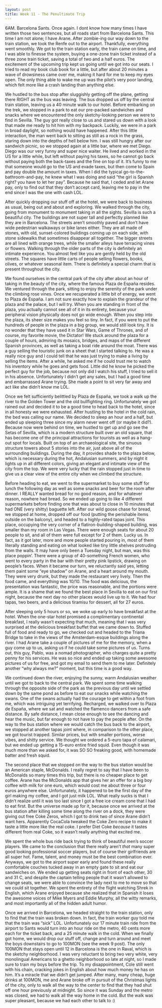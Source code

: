 ```yaml
---
layout: post
title: Week 11 - The Penultimate Trip
---
```


<p> 6AM. Barcelona Sants. Once again. I dont know how many times I have written those two sentences, but all roads start from Barcelona Sants. This time I am not alone; I have Arane. After zombie-ing our way down to the train station, we took the Renfe out to the airport. Thankfully, everything went smoothly. We got to the train station early, the train came on time, and I was able to finesse the system, buying a one-zone train ticket instead of a three zone train ticket, saving a total of two and a half euros. The excitement of the upcoming trip kept us going until we got into our seats. I tried to read my book club book for a little, but after about 20 minutes a wave of drowsiness came over me, making it hard for me to keep my eyes open. The only thing able to wake me up was the pilot’s very poor landing, which felt more like a crash landing than anything else. </p>

<p> We hustled to the bus stop after sluggishly getting off the plane, getting there RIGHT as the bus was leaving. The bus dropped us off by the central train station, leaving us a 40 minute walk to our hotel. Before embarking on the trek, we stopped in a park to eat our pre-packed sandwiches and snacks where we encountered the only sketchy-looking person we were to find in Sevilla. The guy got really close to us and stared us down with a look that made me ready to hit him with my backpack. Luckily, we were in a park in broad daylight, so nothing would have happened. After this little interaction, the man went back to sitting as still as a rock in the grass, staring down into the depths of hell below him. I was still hungry after our sandwich picnic, so we stopped again at a little bar, where we met Diego. Diego was our very funny and super nice waiter. He lived and worked in the US for a little while, but left without paying his taxes, so he cannot go back without paying both the back-taxes and the fine on top of it. It’s funny to me that someone would go to the US and evade taxes, but then come to Spain and pay double the amount in taxes. When I did the typical go-to-the-bathroom-and-pay, he knew what I was doing and said “the girl is Spanish right? you have to let her pay”. Because he said that, I ceded and let Arane pay, only to find out that they don’t accept card, leaving me to pay in the end since I was the one with cash LOL. </p> 

<p> After quickly dropping our stuff off at the hotel, we were back to business as usual, being out and about and exploring. We walked through the city, going from monument to monument taking in all the sights. Sevilla is such a beautiful city. The buildings are not super tall and perfectly planned like they are in Barcelona. The streets aren’t smoothly paved and don’t have wide pedestrian walkaways or bike lanes either. They are all made of stones, with old, sunset-colored buildings coming up on each side, with stone sidewalks that sometimes disappear all together. The bigger streets are all lined with orange trees, while the smaller alleys have terracing vines or flowers. Walking through the older parts of the city is definitely an intimate experience. You almost feel like you are gently held by the old streets. The squares have little carts of people selling flowers, books, olives, or whatever seasonal item. There is definitely a special charm that is present throughout the city. </p> 

<p> We found ourselves in the central park of the city after about an hour of taking in the beauty of the city, where the famous Plaza de España resides. We ventured through the park, sitting to enjoy the serenity of the park under the climbing rose vines. Once we recuperated a little bit of energy, we went to Plaza de España. I am not sure exactly how to explain the grandeur of the plaza and the palace, but I will try. When you are standing in front of the plaza, you actually cannot see all of it in its entirety, because your peripheral vision physically does not go wide enough. When you step into the plaza, its sheer size makes you feel so tiny. In fact, if you were to put the hundreds of people in the plaza in a big group, we would still look tiny. It is no wonder that they have used it in Star Wars, Game of Thrones, and of course, my favorite movie, the Dictator! We stuck around the plaza for a couple of hours, admiring its mosaics, bridges, and maps of the different Spanish provinces, as well as taking a boat ride around the moat. There was a guy selling the touristic junk on a sheet that I started talking to. He was a really nice guy and I could tell that he was just trying to make a living by selling the items. After a while, he asked me if he could trust me to watch his inventory while he goes and gets food. Little did he know he picked the perfect guy for the job, because not only did I watch his stuff, I tried to sell it in his absence. Unfortunately I didn’t get any sales, but I had a good time and embarrassed Arane trying. She made a point to sit very far away and act like she didn’t know me LOL. </p>

<p> Once we felt sufficiently belittled by Plaza de España, we took a walk up the river to the Golden Tower and the old bullfighting ring. Unfortunately we got rained out and decided it to be a good time to head back to the hotel, since in all honesty we were exhausted. After hustling to the hotel in the cold rain, the bed was calling our name. We decided to sleep an hour and a half, but ended up sleeping three since my alarm never went off (or maybe it did?). Because now were behind on time, we hustled to get up and go see the Setas of Sevilla, which is a modern structure built over an old square, that has become one of the principal attractions for tourists as well as a hang-out spot for locals. Built on top of an archaeological site, the sinuous structure towers about 5 stories into the air, just above all of the surrounding buildings. During the day, it provides shade to the plaza below, which is necessary during the hot, Andalusian summers, and by night it lights up in all different colors, giving an elegant and intimate view of the city from the top. We were very lucky that the rain stopped just in time to give us a clear view of the entire city when we climbed the structure. </p>

<p> Before heading to eat, we went to the supermarket to buy some stuff for lunch the following day as well as some snacks and beer for the room after dinner. I REALLY wanted bread for no good reason, and for whatever reason, nowhere had bread. So we ended up going to like 4 different supermarkets before finding one that was about to close in 10 minutes that had ONE (very shitty) baguette left. After our wild goose chase for bread, we stopped at home, dropped off our food (putting the perishable items outside on the balcony), and headed to a highly-rated tapas joint. This place, occupying the very corner of a flatiron-building-shaped building, was smaller than my room in Las Vegas. There were enough seats for about 20 people to sit, and all of them were full except for 2 of them. Lucky us. In fact, as it got later, more and more people started pouring in, most of them literally standing and eating on what looked like tiny little shelves protruding from the walls. It may have only been a Tuesday night, but man, was this place poppin’. There were a group of 40-something French women, who went to every party in the bar with their pretty pink lipstick, drawing on people’s faces. When it became our turn, we reluctantly said yes, letting them paint some “eye shadow” on Arane, and a heart around my mouth. They were very drunk, but they made the restaurant very lively. Then the food came, and everything was 10/10. The food was delicious, the presentation was fantastic, the price was reasonable, and the portions were ample. It is a shame that we found the best place in Sevilla to eat on our first night, because the next day no other places would live up to it. We had four tapas, two beers, and a delicious tiramisu for dessert, all for 27 euros. </p>

<p> After sleeping only 5 hours or so, we woke up early to have breakfast at the hotel. When the one-star hotel promised a complimentary continental breakfast, I really wasn’t expecting that much, meaning that I was very surprised at the delicious breakfast buffet that we came down to. Stuffed full of food and ready to go, we checked out and headed to the Triana Bridge to take in the views of the Amsterdam-esque buildings along the river. I had Arane take a couple of pictures of me for the memory, when a guy come up to us, asking us if he could take some pictures of us. Turns out, this guy, Pablo, was a nomad photographer, who charges quite a pretty penny for his services. He was so nice and ended up taking some awesome pictures of us for free, and got my email to send them to me later. Definitely another “why always me?” moment, but this time is a good way. </p> 

<p> We continued down the river, enjoying the sunny, warm Andalusian weather until we got to back to the central park. We spent some time walking through the opposite side of the park as the previous day until we settled down by the same pond as before to eat our snacks while watching the swans. One of the swans actually had the courage to get within a foot from me, which was intriguing yet terrifying. Recharged, we walked over to Plaza de España, where we sat and watched the flamenco dancers from a safe distance. By safe distance, I mean close enough to see the dancing and hear the music, but far enough to not have to pay the people after. On the way to the bus station where we would catch the bus back to the airport, we stopped at another tapas joint where, in comparison to the other place, we got tourist trapped. Similar prices, but with smaller portions, worse vibes, and shitty service. We thought we ordered a 5-euro tapa of calamari, but we ended up getting a 15-euro entire fried squid. Even though it was much more than we asked for, it was SO SO freaking good, with homemade batter and fresh squid. </p>

<p> The second place that we stopped on the way to the bus station would be an American staple, McDonalds. I really regret to say that I have been to McDonalds so many times this trip, but there is no cheaper place to get coffee. Arane has the McDonalds app that gives her an offer for a big boy coffee with milk for one euro, which would cost me about three or four euros anywhere else. Unfortunately, it happened to be the first day of the girl making my coffee, and I got just milk LOL. What really sucks is that I didn’t realize until it was too last since I got a free ice cream cone that I had to eat first. But the universe made up for it, because once we arrived at the bus station after killing some time along the river on a dock, they were giving out free Coke Zeros, which I got to drink two of since Arane didn’t want hers. Apparently CocaCola tweaked the Coke Zero recipe to make it taste a little more like the real coke. I prefer Diet Coke <i>because</i> it tastes different from real Coke, so it wasn’t really anything that excited me. </p>

<p> We spent the whole bus ride back trying to think of beautiful men’s soccer players. We came to the conclusion that there really aren’t <i>that</i> many super good looking professional soccer players, but of course their girlfriends are all super hot. Fame, talent, and money must be the best combination ever. Anyways, we got to the airport super early and found these really comfortable couches tucked away in an empty gate to sit and eat our sandwiches on. We ended up getting seats right in front of each other, 30 and 31 C, and despite the captain telling people that it wasn’t allowed to change seats, we were able to convince the lady next to me to move so that we could sit together. We spent the entirety of the flight watching Shrek in English, which Arane enjoyed because she realized that in Spanish it loses the awesome voices of Mike Myers and Eddie Murphy, all the witty remarks, and most importantly all of the hidden adult humor. </p>

<p> Once we arrived in Barcelona, we headed straight to the train station, only to find that the train was broken down. In fact, the train worker guy told me that the train was “sick” LOL. Unfortunately our 17 minute train ride from the airport to Sants would turn into an hour ride on the metro, 40 cents more each for the ticket back, and a 25 minute walk in the cold. When we finally got home, we would drop our stuff off, change and turn around and meet the boys downstairs to go to 100MON (see the week 9 post). The only 100MON that stays open until 12 in Barcelona is the one in Raval, which is the sketchy neighborhood. I was very reluctant to bring two very white, very monolingual Americans to a ghetto neighborhood so late at night, so I made sure to train my boys before the trip. To my disappointment, Cole still went with his chain, cracking jokes in English about how much money he has on him. It’s a miracle that we didn’t get jumped. After many, many cheap, huge drinks at 100MON, me and Arane broke off in pursuit of the Christmas lights of the city, only to walk all the way to the center to find that they had shut off one hour previously at midnight. So since it was Sunday and the metro was closed, we had to walk all the way home in the cold. But the walk was super pleasant, because we had each other to talk to :) </p>
